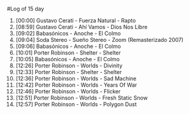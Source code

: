 #Log of 15 day

1. [00:00] Gustavo Cerati - Fuerza Natural - Rapto
1. [08:59] Gustavo Cerati - Ahí Vamos - Dios Nos Libre
1. [09:02] Babasónicos - Anoche - El Colmo
1. [09:04] Soda Stereo - Sueño Stereo - Zoom (Remasterizado 2007)
1. [09:06] Babasónicos - Anoche - El Colmo
1. [10:01] Porter Robinson - Shelter - Shelter
1. [10:05] Babasónicos - Anoche - El Colmo
1. [12:26] Porter Robinson - Worlds - Divinity
1. [12:33] Porter Robinson - Shelter - Shelter
1. [12:36] Porter Robinson - Worlds - Sad Machine
1. [12:42] Porter Robinson - Worlds - Years Of War
1. [12:46] Porter Robinson - Worlds - Flicker
1. [12:51] Porter Robinson - Worlds - Fresh Static Snow
1. [12:57] Porter Robinson - Worlds - Polygon Dust
